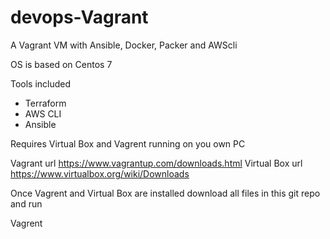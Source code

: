 # devops-Vagrant
A Vagrant VM with Ansible, Docker, Packer and AWScli 

OS is based on Centos 7 

Tools included

* Terraform
* AWS CLI
* Ansible

Requires Virtual Box and Vagrent running on you own PC 

Vagrant url https://www.vagrantup.com/downloads.html
Virtual Box url https://www.virtualbox.org/wiki/Downloads

Once Vagrent and Virtual Box are installed 
download all files in this git repo and run 

Vagrent
